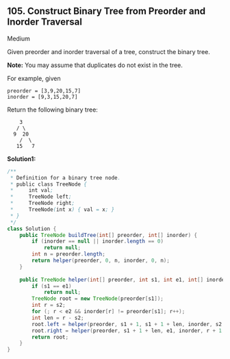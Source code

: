 ## 105. Construct Binary Tree from Preorder and Inorder Traversal

Medium

Given preorder and inorder traversal of a tree, construct the binary tree.

**Note:**
You may assume that duplicates do not exist in the tree.

For example, given

```
preorder = [3,9,20,15,7]
inorder = [9,3,15,20,7]
```

Return the following binary tree:

```
    3
   / \
  9  20
    /  \
   15   7
```

**Solution1:**

```java
/**
 * Definition for a binary tree node.
 * public class TreeNode {
 *     int val;
 *     TreeNode left;
 *     TreeNode right;
 *     TreeNode(int x) { val = x; }
 * }
 */
class Solution {
    public TreeNode buildTree(int[] preorder, int[] inorder) {
        if (inorder == null || inorder.length == 0)
            return null;
        int n = preorder.length;
        return helper(preorder, 0, n, inorder, 0, n);
    }
    
    public TreeNode helper(int[] preorder, int s1, int e1, int[] inorder, int s2, int e2){
        if (s1 == e1)
            return null;
        TreeNode root = new TreeNode(preorder[s1]);
        int r = s2;
        for (; r < e2 && inorder[r] != preorder[s1]; r++);
        int len = r - s2;
        root.left = helper(preorder, s1 + 1, s1 + 1 + len, inorder, s2, r);
        root.right = helper(preorder, s1 + 1 + len, e1, inorder, r + 1, e2);
        return root;
    }
}
```
